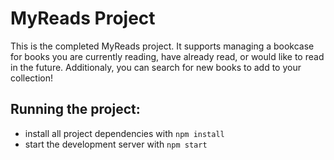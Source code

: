 # MyReads Project

This is the completed MyReads project.  It supports managing a bookcase for books you are currently reading, have already read, or would like to read in the future.  Additionaly, you can search for new books to add to your collection!

## Running the project:

* install all project dependencies with `npm install`
* start the development server with `npm start`

